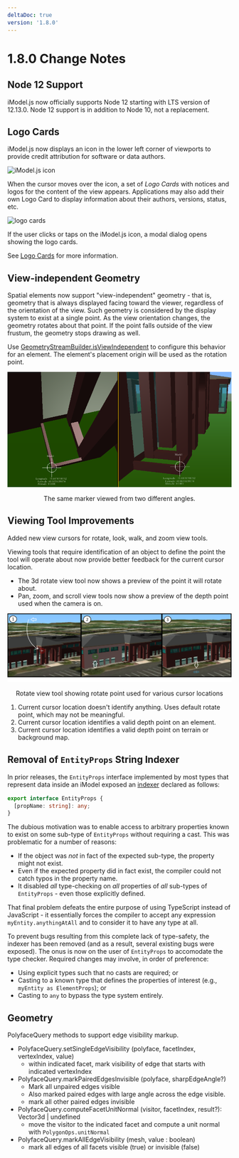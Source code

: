 ```yaml
---
deltaDoc: true
version: '1.8.0'
---
```

# 1.8.0 Change Notes

## Node 12 Support

iModel.js now officially supports Node 12 starting with LTS version of 12.13.0.  Node 12 support is in addition to Node 10, not a replacement.

## Logo Cards

iModel.js now displays an icon in the lower left corner of viewports to provide credit attribution for software or data authors.

![iModel.js icon]($docs/learning/frontend/imodeljs_icon.png "Example showing iModel.js icon")

When the cursor moves over the icon, a set of *Logo Cards* with notices and logos for the content of the view appears. Applications may also add their own Logo Card to display information about their authors, versions, status, etc.

![logo cards]($docs/learning/frontend/logo-cards.png "Example logo cards")

If the user clicks or taps on the iModel.js icon, a modal dialog opens showing the logo cards.

See [Logo Cards]($docs/learning/frontend/LogoCards.md) for more information.

## View-independent Geometry

Spatial elements now support "view-independent" geometry - that is, geometry that is always displayed facing toward the viewer, regardless of the orientation of the view. Such geometry is considered by the display system to exist at a single point. As the view orientation changes, the geometry rotates about that point. If the point falls outside of the view frustum, the geometry stops drawing as well.

Use [GeometryStreamBuilder.isViewIndependent]($common) to configure this behavior for an element. The element's placement origin will be used as the rotation point.

![view independent geometry](./assets/view_independent.png "The same marker viewed from two different angles")
<p align="center">The same marker viewed from two different angles.</p>

## Viewing Tool Improvements

Added new view cursors for rotate, look, walk, and zoom view tools.

Viewing tools that require identification of an object to define the point the tool will operate about now provide better feedback for the current cursor location.

* The 3d rotate view tool now shows a preview of the point it will rotate about.
* Pan, zoom, and scroll view tools now show a preview of the depth point used when the camera is on.

![depth point preview](./assets/depth_point_preview.png "Rotate point preview: 1) Cursor over sky 2) Cursor over element 3) Cursor over terrain")
<p align="center">Rotate view tool showing rotate point used for various cursor locations</p>

1) Current cursor location doesn't identify anything. Uses default rotate point, which may not be meaningful.
2) Current cursor location identifies a valid depth point on an element.
3) Current cursor location identifies a valid depth point on terrain or background map.

## Removal of `EntityProps` String Indexer

In prior releases, the `EntityProps` interface implemented by most types that represent data inside an iModel exposed an [indexer](https://basarat.gitbooks.io/typescript/docs/types/index-signatures.html) declared as follows:
```ts
export interface EntityProps {
  [propName: string]: any;
}
```

The dubious motivation was to enable access to arbitrary properties known to exist on some sub-type of `EntityProps` without requiring a cast. This was problematic for a number of reasons:
* If the object was *not* in fact of the expected sub-type, the property might not exist.
* Even if the expected property did in fact exist, the compiler could not catch typos in the property name.
* It disabled *all* type-checking on *all* properties of *all* sub-types of `EntityProps` - even those explicitly defined.

That final problem defeats the entire purpose of using TypeScript instead of JavaScript - it essentially forces the compiler to accept any expression `myEntity.anythingAtAll` and to consider it to have any type at all.

To prevent bugs resulting from this complete lack of type-safety, the indexer has been removed (and as a result, several existing bugs were exposed). The onus is now on the user of `EntityProps` to accomodate the type checker. Required changes may involve, in order of preference:
* Using explicit types such that no casts are required; or
* Casting to a known type that defines the properties of interest (e.g., `myEntity as ElementProps`); or
* Casting to `any` to bypass the type system entirely.

## Geometry

PolyfaceQuery methods to support edge visibility markup.

* PolyfaceQuery.setSingleEdgeVisibility (polyface, facetIndex, vertexIndex, value)
  * within indicated facet, mark visibility of edge that starts with indicated vertexIndex
* PolyfaceQuery.markPairedEdgesInvisible (polyface, sharpEdgeAngle?)
  * Mark all unpaired edges visible
  * Also marked paired edges with large angle across the edge visible.
  * mark all other paired edges invisible
* PolyfaceQuery.computeFacetUnitNormal (visitor, facetIndex, result?): Vector3d | undefined
  * move the visitor to the indicated facet and compute a unit normal with `PolygonOps.unitNormal`
* PolyfaceQuery.markAllEdgeVisibility (mesh, value : boolean)
  * mark all edges of all facets visible (true) or invisible (false)

